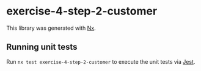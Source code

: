 # exercise-4-step-2-customer

This library was generated with [Nx](https://nx.dev).

## Running unit tests

Run `nx test exercise-4-step-2-customer` to execute the unit tests via [Jest](https://jestjs.io).
